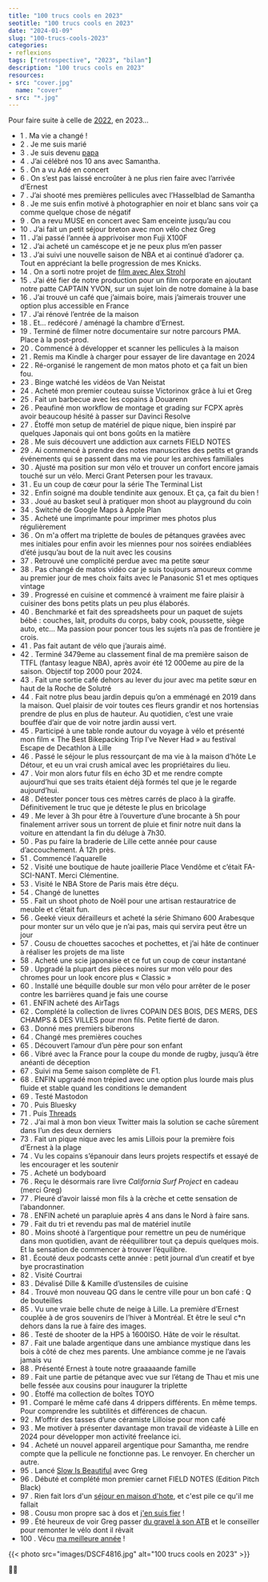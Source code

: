 ```yaml
---
title: "100 trucs cools en 2023"
seotitle: "100 trucs cools en 2023"
date: "2024-01-09"
slug: "100-trucs-cools-2023"
categories:
- reflexions
tags: ["retrospective", "2023", "bilan"]
description: "100 trucs cools en 2023"
resources:
- src: "cover.jpg"
  name: "cover"
- src: "*.jpg"
---
```

Pour faire suite à celle de [2022](https://jeremyjanin.com/100-trucs-cools-2022/), en 2023…

- 1 . Ma vie a changé !
- 2 . Je me suis marié
- 3 . Je suis devenu [papa](https://jeremyjanin.com/je-suis-papa/)
- 4 . J’ai célébré nos 10 ans avec Samantha.
- 5 . On a vu Adé en concert
- 6 . On s’est pas laissé encroûter à ne plus rien faire avec l’arrivée d’Ernest
- 7 . J’ai shooté mes premières pellicules avec l’Hasselblad de Samantha
- 8 . Je me suis enfin motivé à photographier en noir et blanc sans voir ça comme quelque chose de négatif
- 9 . On a revu MUSE en concert avec Sam enceinte jusqu’au cou
- 10 . J’ai fait un petit séjour breton avec mon vélo chez Greg
- 11 . J’ai passé l’année à apprivoiser mon Fuji X100F
- 12 . J’ai acheté un caméscope et je ne peux plus m’en passer
- 13 . J’ai suivi une nouvelle saison de NBA et ai continué d’adorer ça. Tout en appréciant la belle progression de mes Knicks.
- 14 . On a sorti notre projet de [film avec Alex Strohl](https://captainyvon.fr/portfolio/lhiver-a-contre-courant/)
- 15 . J’ai été fier de notre production pour un film corporate en ajoutant notre patte CAPTAIN YVON, sur un sujet loin de notre domaine à la base
- 16 . J’ai trouvé un café que j’aimais boire, mais j’aimerais trouver une option plus accessible en France
- 17 . J’ai rénové l’entrée de la maison
- 18 . Et… redécoré / aménagé la chambre d’Ernest.
- 19 . Terminé de filmer notre documentaire sur notre parcours PMA. Place à la post-prod.
- 20 . Commencé à développer et scanner les pellicules à la maison
- 21 . Remis ma Kindle à charger pour essayer de lire davantage en 2024
- 22 . Ré-organisé le rangement de mon matos photo et ça fait un bien fou.
- 23 . Binge watché les vidéos de Van Neistat
- 24 . Acheté mon premier couteau suisse Victorinox grâce à lui et Greg
- 25 . Fait un barbecue avec les copains à Douarenn
- 26 . Peaufiné mon workflow de montage et grading sur FCPX après avoir beaucoup hésité à passer sur Davinci Resolve
- 27 . Étoffé mon setup de matériel de pique nique, bien inspiré par quelques Japonais qui ont bons goûts en la matière
- 28 . Me suis découvert une addiction aux carnets FIELD NOTES
- 29 . Ai commencé à prendre des notes manuscrites des petits et grands événements qui se passent dans ma vie pour les archives familiales
- 30 . Ajusté ma position sur mon vélo et trouver un confort encore jamais touché sur un vélo. Merci Grant Petersen pour les travaux.
- 31 . Eu un coup de cœur pour la série The Terminal List
- 32 . Enfin soigné ma double tendinite aux genoux. Et ça, ça fait du bien !
- 33 . Joué au basket seul à pratiquer mon shoot au playground du coin
- 34 . Switché de Google Maps à Apple Plan
- 35 . Acheté une imprimante pour imprimer mes photos plus régulièrement
- 36 . On m'a offert ma triplette de boules de pétanques gravées avec mes initiales pour enfin avoir les miennes pour nos soirées endiablées d’été jusqu’au bout de la nuit avec les cousins
- 37 . Retrouvé une complicité perdue avec ma petite sœur
- 38 . Pas changé de matos vidéo car je suis toujours amoureux comme au premier jour de mes choix faits avec le Panasonic S1 et mes optiques vintage
- 39 . Progressé en cuisine et commencé à vraiment me faire plaisir à cuisiner des bons petits plats un peu plus élaborés.
- 40 . Benchmarké et fait des spreadsheets pour un paquet de sujets bébé : couches, lait, produits du corps, baby cook, poussette, siège auto, etc… Ma passion pour poncer tous les sujets n’a pas de frontière je crois.
- 41 . Pas fait autant de vélo que j’aurais aimé.
- 42 . Terminé 3479eme au classement final de ma première saison de TTFL (fantasy league NBA), après avoir été 12 000eme au pire de la saison. Objectif top 2000 pour 2024.
- 43 . Fait une sortie café dehors au lever du jour avec ma petite sœur en haut de la Roche de Solutré
- 44 . Fait notre plus beau jardin depuis qu’on a emménagé en 2019 dans la maison. Quel plaisir de voir toutes ces fleurs grandir et nos hortensias prendre de plus en plus de hauteur. Au quotidien, c’est une vraie bouffée d’air que de voir notre jardin aussi vert.
- 45 . Participé à une table ronde autour du voyage à vélo et présenté mon film « The Best Bikepacking Trip I’ve Never Had » au festival Escape de Decathlon à Lille
- 46 . Passé le séjour le plus ressourçant de ma vie à la maison d’hôte Le Détour, et eu un vrai crush amical avec les propriétaires du lieu.
- 47 . Voir mon alors futur fils en écho 3D et me rendre compte aujourd’hui que ses traits étaient déjà formés tel que je le regarde aujourd’hui.
- 48 . Détester poncer tous ces mètres carrés de placo à la giraffe. Définitivement le truc que je déteste le plus en bricolage
- 49 . Me lever à 3h pour être à l’ouverture d’une brocante à 5h pour finalement arriver sous un torrent de pluie et finir notre nuit dans la voiture en attendant la fin du déluge à 7h30.
- 50 . Pas pu faire la braderie de Lille cette année pour cause d’accouchement. À 12h près.
- 51 . Commencé l’aquarelle
- 52 . Visité une boutique de haute joaillerie Place Vendôme et c’était FA-SCI-NANT. Merci Clémentine.
- 53 . Visité le NBA Store de Paris mais être déçu.
- 54 . Changé de lunettes
- 55 . Fait un shoot photo de Noël pour une artisan restauratrice de meuble et c’était fun.
- 56 . Geeké vieux dérailleurs et acheté la série Shimano 600 Arabesque pour monter sur un vélo que je n’ai pas, mais qui servira peut être un jour
- 57 . Cousu de chouettes sacoches et pochettes, et j’ai hâte de continuer à réaliser les projets de ma liste
- 58 . Acheté une scie japonaise et ce fut un coup de cœur instantané
- 59 . Upgradé la plupart des pièces noires sur mon vélo pour des chromes pour un look encore plus « Classic »
- 60 . Installé une béquille double sur mon vélo pour arrêter de le poser contre les barrières quand je fais une course
- 61 . ENFIN acheté des AirTags
- 62 . Complété la collection de livres COPAIN DES BOIS, DES MERS, DES CHAMPS & DES VILLES pour mon fils. Petite fierté de daron.
- 63 . Donné mes premiers biberons
- 64 . Changé mes premières couches
- 65 . Découvert l’amour d’un père pour son enfant
- 66 . Vibré avec la France pour la coupe du monde de rugby, jusqu’à être anéanti de déception
- 67 . Suivi ma 5eme saison complète de F1.
- 68 . ENFIN upgradé mon trépied avec une option plus lourde mais plus fluide et stable quand les conditions le demandent
- 69 . Testé Mastodon
- 70 . Puis Bluesky
- 71 . Puis [Threads](https://www.threads.net/@jeremy.janin)
- 72 . J’ai mal à mon bon vieux Twitter mais la solution se cache sûrement dans l’un des deux derniers
- 73 . Fait un pique nique avec les amis Lillois pour la première fois d’Ernest à la plage
- 74 . Vu les copains s’épanouir dans leurs projets respectifs et essayé de les encourager et les soutenir
- 75 . Acheté un bodyboard
- 76 . Reçu le désormais rare livre *California Surf Project* en cadeau (merci Greg)
- 77 . Pleuré d’avoir laissé mon fils à la crèche et cette sensation de l’abandonner.
- 78 . ENFIN acheté un parapluie après 4 ans dans le Nord à faire sans.
- 79 . Fait du tri et revendu pas mal de matériel inutile
- 80 . Moins shooté à l’argentique pour remettre un peu de numérique dans mon quotidien, avant de rééquilibrer tout ça depuis quelques mois. Et la sensation de commencer à trouver l’équilibre.
- 81 . Écouté deux podcasts cette année : petit journal d’un creatif et bye bye procrastination
- 82 . Visité Courtrai
- 83 . Dévalisé Dille & Kamille d’ustensiles de cuisine
- 84 . Trouvé mon nouveau QG dans le centre ville pour un bon café : Q de bouteilles
- 85 . Vu une vraie belle chute de neige à Lille. La première d’Ernest couplée à de gros souvenirs de l’hiver à Montréal. Et être le seul c*n dehors dans la rue à faire des images.
- 86 . Testé de shooter de la HP5 à 1600ISO. Hâte de voir le résultat.
- 87 . Fait une balade argentique dans une ambiance mystique dans les bois à côté de chez mes parents. Une ambiance comme je ne l’avais jamais vu
- 88 . Présenté Ernest à toute notre graaaaande famille
- 89 . Fait une partie de pétanque avec vue sur l’étang de Thau et mis une belle fessée aux cousins pour inaugurer la triplette
- 90 . Étoffé ma collection de boîtes TOYO
- 91 . Comparé le même café dans 4 drippers différents. En même temps. Pour comprendre les subtilités et différences de chacun.
- 92 . M’offrir des tasses d’une céramiste Lilloise pour mon café
- 93 . Me motiver à présenter davantage mon travail de vidéaste à Lille en 2024 pour développer mon activité freelance ici.
- 94 . Acheté un nouvel appareil argentique pour Samantha, me rendre compte que la pellicule ne fonctionne pas. Le renvoyer. En chercher un autre.
- 95 . Lancé [Slow Is Beautiful](http://slowisbeautiful.cool) avec Greg
- 96 . Débuté et complété mon premier carnet FIELD NOTES (Edition Pitch Black)
- 97 . Rien fait lors d'un [séjour en maison d'hote](https://jeremyjanin.com/maison-le-detour/), et c'est pile ce qu'il me fallait
- 98 . Cousu mon propre sac à dos et [j'en suis fier](https://www.instagram.com/reel/CvITLJpIe_Q/) !
- 99 . Été heureux de voir Greg passer [du gravel à son ATB](https://gregorymignard.com/restauration-vtt-atb/) et le conseiller pour remonter le vélo dont il rêvait
- 100 . Vécu [ma meilleure année](https://www.instagram.com/p/C12ZkdkMnbj/) !

{{< photo src="images/DSCF4816.jpg" alt="100 trucs cools en 2023" >}}

✌🏻
